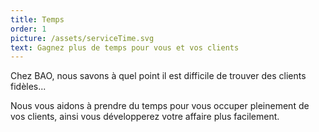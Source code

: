 ```yaml
---
title: Temps
order: 1
picture: /assets/serviceTime.svg
text: Gagnez plus de temps pour vous et vos clients
---
```

Chez BAO, nous savons à quel point il est difficile de trouver des clients fidèles...

Nous vous aidons à prendre du temps pour vous occuper pleinement de vos clients, ainsi vous développerez votre affaire plus facilement.
